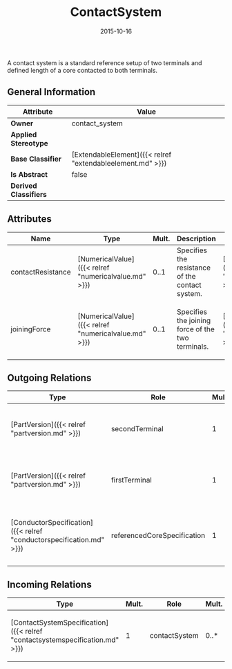 ﻿---
title: ContactSystem
toc: false
type: specs
date: "2015-10-16"
draft: false
specification: VEC
version: 1.1.2
documentType: "Recommendation"
elementType: Class
classes:
  - ContactSystem
menu_name: vec-1.1.2
---
A contact system is a standard reference setup of two terminals and defined length of a core contacted to both terminals.

## General Information

| Attribute               | Value |
|-------------------------|-------|
| **Owner**               | contact_system |
| **Applied Stereotype**  |   |
| **Base Classifier**     | [ExtendableElement]({{< relref "extendableelement.md" >}})<br/>  |
| **Is Abstract**         | false |
| **Derived Classifiers** |   |

## Attributes
|  Name  |  Type  |  Mult.  |  Description  |  Owning Classifier  |
|--------|--------|---------|---------------|--------------|
|contactResistance | [NumericalValue]({{< relref "numericalvalue.md" >}}) | 0..1 | Specifies the resistance of the contact system. | [ContactSystem]({{< relref "contactsystem.md" >}}) |
|joiningForce | [NumericalValue]({{< relref "numericalvalue.md" >}}) | 0..1 | <p> Specifies the joining force of the two terminals.      </p> | [ContactSystem]({{< relref "contactsystem.md" >}}) |

## Outgoing Relations
|    Type  |   Role   |   Mult.   |   Mult.   |   Description   |
|----------|----------|-----------|-----------|-----------------|
| [PartVersion]({{< relref "partversion.md" >}}) | secondTerminal | 1 | 0..* | <p> References the second terminal of the ContactSystem.      </p> |
| [PartVersion]({{< relref "partversion.md" >}}) | firstTerminal | 1 | 0..* | <p> References the first terminal of the ContactSystem.      </p> |
| [ConductorSpecification]({{< relref "conductorspecification.md" >}}) | referencedCoreSpecification | 1 | 0..* | <p> References the CoreSpecification that is used on both sides of the ContactSystem.      </p> |
##  Incoming Relations
|    Type  |   Mult.  |   Role    |   Mult.   |   Description  |
|----------|----------|-----------|-----------|----------------|
| [ContactSystemSpecification]({{< relref "contactsystemspecification.md" >}}) | 1 | contactSystem | 0..* | <p> Specifies the ContactSystems described by the ContactSystemSpecification.      </p> |
